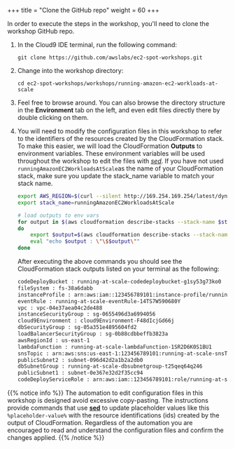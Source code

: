 +++
title = "Clone the GitHub repo"
weight = 60
+++

In order to execute the steps in the workshop, you'll need to clone the workshop GitHub repo.


1. In the Cloud9 IDE terminal, run the following command:

	```
	git clone https://github.com/awslabs/ec2-spot-workshops.git
	```
	
1. Change into the workshop directory:

	```
	cd ec2-spot-workshops/workshops/running-amazon-ec2-workloads-at-scale
	```

1. Feel free to browse around. You can also browse the directory structure in the **Environment** tab on the left, and even edit files directly there by double clicking on them.


1. You will need to modify the configuration files in this workshop to refer to the identifiers of the resources created by the CloudFormation stack. To make this easier, we will load the CloudFormation **Outputs** to environment variables. These environment variables will be used throughout the workshop to edit the files with *[sed](https://linux.die.net/man/1/sed)*. If you have not used `runningAmazonEC2WorkloadsAtScale`as the name of your CloudFormation stack, make sure you update the stack_name variable to match your stack name.
	```bash
	export AWS_REGION=$(curl --silent http://169.254.169.254/latest/dynamic/instance-identity/document | jq -r .region)
	export stack_name=runningAmazonEC2WorkloadsAtScale

	# load outputs to env vars
	for output in $(aws cloudformation describe-stacks --stack-name $stack_name --query 'Stacks[].Outputs[].OutputKey' --output text)
	do
	    export $output=$(aws cloudformation describe-stacks --stack-name $stack_name --query 'Stacks[].Outputs[?OutputKey==`'$output'`].OutputValue' --output text)
	    eval "echo $output : \"\$$output\""
	done

	```

	After executing the above commands you should see the CloudFormation stack outputs listed on your terminal as the following:
	```bash
	codeDeployBucket : running-at-scale-codedeploybucket-g1sy53g73ko0
	fileSystem : fs-38a6dabb
	instanceProfile : arn:aws:iam::123456789101:instance-profile/running-at-scale-instanceProfile-1DTQQUCMGIU9G
	eventRule : running-at-scale-eventRule-14TS7W590680Y
	vpc : vpc-04e37aea04c2de488
	instanceSecurityGroup : sg-0655496d3a6994056
	cloud9Environment : cloud9Environment-F48dIcjGd66j
	dbSecurityGroup : sg-05a351e4895604fd2
	loadBalancerSecurityGroup : sg-0b88cdbbeffb3823a
	awsRegionId : us-east-1
	lambdaFunction : running-at-scale-lambdaFunction-1SR2D6K0S1BU1
	snsTopic : arn:aws:sns:us-east-1:123456789101:running-at-scale-snsTopic-VOPFFD9IADN7
	publicSubnet2 : subnet-096d42d2a1b2a2db0
	dbSubnetGroup : running-at-scale-dbsubnetgroup-t25qeq64q246
	publicSubnet1 : subnet-0e367e32d2f35cc94
	codeDeployServiceRole : arn:aws:iam::123456789101:role/running-at-scale-codeDeployServiceRole-AFUU6QGYXOQH
	```

{{% notice info %}}
The automation to edit configuration files in this workshop is designed avoid excessive copy-pasting. The instructions provide commands that use **[sed](https://en.wikipedia.org/wiki/Sed)** to update placeholder values like this `%placeholder-value%` with the resource identifications (ids) created by the output of CloudFormation.  Regardless of the automation you are encouraged to read and understand the configuration files and confirm the changes applied.
{{% /notice %}}